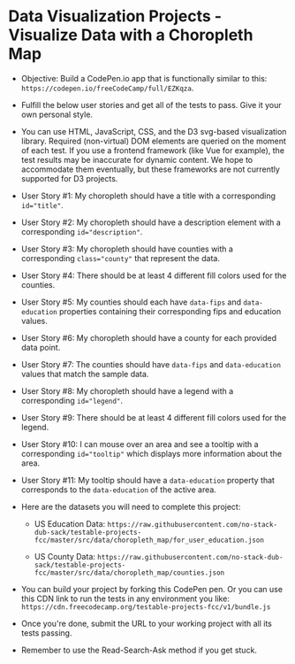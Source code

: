 <h1>Data Visualization Projects - Visualize Data with a Choropleth Map</h1>

 * Objective: Build a CodePen.io app that is functionally similar to this: ```https://codepen.io/freeCodeCamp/full/EZKqza```.

 * Fulfill the below user stories and get all of the tests to pass. Give it your own personal style.

 * You can use HTML, JavaScript, CSS, and the D3 svg-based visualization library. Required (non-virtual) DOM elements are queried on the moment of each test. If you use a frontend framework (like Vue for example), the test results may be inaccurate for dynamic content. We hope to accommodate them eventually, but these frameworks are not currently supported for D3 projects.

 * User Story #1: My choropleth should have a title with a corresponding ```id="title"```.

 * User Story #2: My choropleth should have a description element with a corresponding ```id="description"```.

 * User Story #3: My choropleth should have counties with a corresponding ```class="county"``` that represent the data.

 * User Story #4: There should be at least 4 different fill colors used for the counties.

 * User Story #5: My counties should each have ```data-fips``` and ```data-education``` properties containing their corresponding fips and education values.

 * User Story #6: My choropleth should have a county for each provided data point.

 * User Story #7: The counties should have ```data-fips``` and ```data-education``` values that match the sample data.

 * User Story #8: My choropleth should have a legend with a corresponding ```id="legend"```.

 * User Story #9: There should be at least 4 different fill colors used for the legend.

 * User Story #10: I can mouse over an area and see a tooltip with a corresponding ```id="tooltip"``` which displays more information about the area.

 * User Story #11: My tooltip should have a ```data-education``` property that corresponds to the ```data-education``` of the active area.

 * Here are the datasets you will need to complete this project:

   * US Education Data: ```https://raw.githubusercontent.com/no-stack-dub-sack/testable-projects-fcc/master/src/data/choropleth_map/for_user_education.json```

   * US County Data: ```https://raw.githubusercontent.com/no-stack-dub-sack/testable-projects-fcc/master/src/data/choropleth_map/counties.json```

 * You can build your project by forking this CodePen pen. Or you can use this CDN link to run the tests in any environment you like: ```https://cdn.freecodecamp.org/testable-projects-fcc/v1/bundle.js```

 * Once you're done, submit the URL to your working project with all its tests passing.

 * Remember to use the Read-Search-Ask method if you get stuck.
